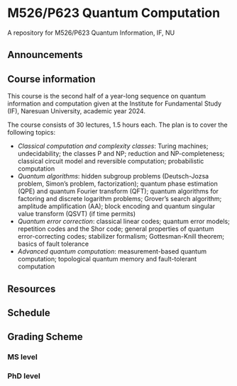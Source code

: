 # M526/P623 Quantum Computation
A repository for M526/P623 Quantum Information, IF, NU

## Announcements

## Course information

This course is the second half of a year-long sequence on quantum information and computation given at the Institute for Fundamental Study (IF), Naresuan University, academic year 2024. 

The course consists of 30 lectures, 1.5 hours each. The plan is to cover the following topics:

- *Classical computation and complexity classes*: Turing machines; undecidability; the classes P and NP; reduction and NP-completeness; classical circuit model and reversible computation; probabilistic computation
- *Quantum algorithms*: hidden subgroup problems (Deutsch-Jozsa problem, Simon’s problem, factorization); quantum phase estimation (QPE) and quantum Fourier transform (QFT); quantum algorithms for factoring and discrete logarithm problems; Grover’s search algorithm; amplitude amplification (AA); block encoding and quantum singular value transform (QSVT) (if time permits)
- *Quantum error correction*: classical linear codes; quantum error models; repetition codes and the Shor code; general properties of quantum error-correcting codes; stabilizer formalism; Gottesman-Knill theorem; basics of fault tolerance
- *Advanced quantum computation*: measurement-based quantum computation; topological quantum memory and fault-tolerant computation 

## Resources

## Schedule

## Grading Scheme

### MS level

### PhD level
